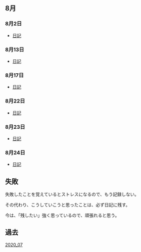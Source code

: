 
## 8月

### 8月2日

* [日記](./08_02.md)

### 8月13日

* [日記](./08_13.md)

### 8月17日

* [日記](./08_17.md)

### 8月22日

* [日記](./08_22.md)

### 8月23日

* [日記](./08_23.md)

### 8月24日

* [日記](./08_24.md)

## 失敗

失敗したことを覚えているとストレスになるので、もう記録しない。

その代わり、こうしていこうと思ったことは、必ず日記に残す。

今は、「残したい」強く思っているので、頑張れると思う。

## 過去

[2020_07](./2020_07/07_index.md)

